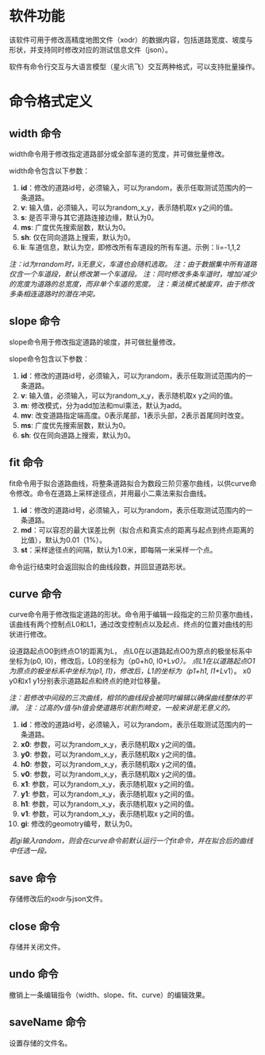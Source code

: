 # 软件功能

该软件可用于修改高精度地图文件（xodr）的数据内容，包括道路宽度、坡度与形状，并支持同时修改对应的测试信息文件（json）。

软件有命令行交互与大语言模型（星火讯飞）交互两种格式，可以支持批量操作。

# 命令格式定义

## width 命令
width命令用于修改指定道路部分或全部车道的宽度，并可做批量修改。

width命令包含以下参数：
1. **id**：修改的道路id号，必须输入，可以为random，表示任取测试范围内的一条道路。
2. **v**: 输入值，必须输入，可以为random_x_y，表示随机取x y之间的值。
3. **s**: 是否平滑与其它道路连接边缘，默认为0。
4. **ms**: 广度优先搜索层数，默认为0。
5. **sh**: 仅在同向道路上搜索，默认为0。
6. **li**: 车道信息，默认为空，即修改所有车道段的所有车道。示例：li=-1,1,2

*注：id为rrandom时，li无意义，车道也会随机选取。*
*注：由于数据集中所有道路仅含一个车道段，默认修改第一个车道段。*
*注：同时修改多条车道时，增加/减少的宽度为道路的总宽度，而非单个车道的宽度。*
*注：乘法模式被废弃，由于修改多条相连道路时的潜在冲突。*

## slope 命令
slope命令用于修改指定道路的坡度，并可做批量修改。

slope命令包含以下参数：
1. **id**：修改的道路id号，必须输入，可以为random，表示任取测试范围内的一条道路。
2. **v**: 输入值，必须输入，可以为random_x_y，表示随机取x y之间的值。
3. **m**: 修改模式，分为add加法和mul乘法，默认为add。
4. **mv**: 改变道路指定端高度。0表示尾部，1表示头部，2表示首尾同时改变。
4. **ms**: 广度优先搜索层数，默认为0。
5. **sh**: 仅在同向道路上搜索，默认为0。

   
## fit 命令
fit命令用于拟合道路曲线，将整条道路拟合为数段三阶贝塞尔曲线，以供curve命令修改。命令在道路上采样途径点，并用最小二乘法来拟合曲线。
1. **id**：修改的道路id号，必须输入，可以为random，表示任取测试范围内的一条道路。
2. **md**：可以容忍的最大误差比例（拟合点和真实点的距离与起点到终点距离的比值），默认为0.01（1%）。
3. **st**：采样途径点的间隔，默认为1.0米，即每隔一米采样一个点。

命令运行结束时会返回拟合的曲线段数，并回显道路形状。

## curve 命令
curve命令用于修改指定道路的形状。命令用于编辑一段指定的三阶贝塞尔曲线，该曲线有两个控制点L0和L1，通过改变控制点以及起点、终点的位置对曲线的形状进行修改。

设道路起点O0到终点O1的距离为L，
点L0在以道路起点O0为原点的极坐标系中坐标为(p0, l0)，修改后，L0的坐标为（p0+h0, l0+L*v0）。
点L1在以道路起点O1为原点的极坐标系中坐标为(p1, l1)，修改后，L1的坐标为（p1+h1, l1+L*v1）。
x0 y0和x1 y1分别表示道路起点和终点的绝对位移量。

*注：若修改中间段的三次曲线，相邻的曲线段会被同时编辑以确保曲线整体的平滑。*
*注：过高的v值与h值会使道路形状剧烈畸变，一般来讲是无意义的。*

1. **id**：修改的道路id号，必须输入，可以为random，表示任取测试范围内的一条道路。
2. **x0**: 参数，可以为random_x_y，表示随机取x y之间的值。
3. **y0**: 参数，可以为random_x_y，表示随机取x y之间的值。
4. **h0**: 参数，可以为random_x_y，表示随机取x y之间的值。
5. **v0**: 参数，可以为random_x_y，表示随机取x y之间的值。
6. **x1**: 参数，可以为random_x_y，表示随机取x y之间的值。
7. **y1**: 参数，可以为random_x_y，表示随机取x y之间的值。
8. **h1**: 参数，可以为random_x_y，表示随机取x y之间的值。
9. **v1**: 参数，可以为random_x_y，表示随机取x y之间的值。
10. **gi**: 修改的geomotry编号，默认为0。

*若gi输入random，则会在curve命令前默认运行一个fit命令，并在拟合后的曲线中任选一段。*

## save 命令

存储修改后的xodr与json文件。

## close 命令

存储并关闭文件。

## undo 命令

撤销上一条编辑指令（width、slope、fit、curve）的编辑效果。

## saveName 命令

设置存储的文件名。